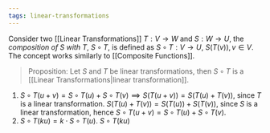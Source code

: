 ```yaml
---
tags: linear-transformations
---
```

Consider two [[Linear Transformations]] $T:V \rightarrow W$ and $S:W\rightarrow U$, the *composition of $S$ with $T$*, $S\circ T$, is defined as $S \circ T : V \rightarrow U$, $S(T(v)), v \in V$. The concept works similarly to [[Composite Functions]].

> Proposition: Let $S$ and $T$ be linear transformations, then $S\circ T$ is a [[Linear Transformations|linear transformation]]. 

1. $S\circ T (u+v) = S\circ T(u) + S \circ T(v) \implies S(T(u+v))= S(T(u) + T(v))$, since $T$ is a linear transformation. $S(T(u) + T(v)) = S(T(u)) + S(T(v))$, since $S$ is a linear transformation, hence $S\circ T(u+v) = S\circ T(u) + S\circ T(v)$.
2. $S\circ T(ku) = k\cdot S\circ T(u)$. $S\circ T(ku)$